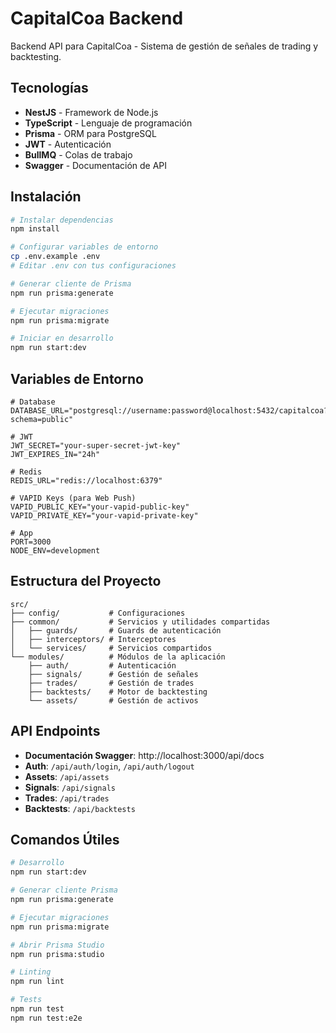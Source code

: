 # CapitalCoa Backend

Backend API para CapitalCoa - Sistema de gestión de señales de trading y backtesting.

## Tecnologías

- **NestJS** - Framework de Node.js
- **TypeScript** - Lenguaje de programación
- **Prisma** - ORM para PostgreSQL
- **JWT** - Autenticación
- **BullMQ** - Colas de trabajo
- **Swagger** - Documentación de API

## Instalación

```bash
# Instalar dependencias
npm install

# Configurar variables de entorno
cp .env.example .env
# Editar .env con tus configuraciones

# Generar cliente de Prisma
npm run prisma:generate

# Ejecutar migraciones
npm run prisma:migrate

# Iniciar en desarrollo
npm run start:dev
```

## Variables de Entorno

```env
# Database
DATABASE_URL="postgresql://username:password@localhost:5432/capitalcoa?schema=public"

# JWT
JWT_SECRET="your-super-secret-jwt-key"
JWT_EXPIRES_IN="24h"

# Redis
REDIS_URL="redis://localhost:6379"

# VAPID Keys (para Web Push)
VAPID_PUBLIC_KEY="your-vapid-public-key"
VAPID_PRIVATE_KEY="your-vapid-private-key"

# App
PORT=3000
NODE_ENV=development
```

## Estructura del Proyecto

```
src/
├── config/           # Configuraciones
├── common/           # Servicios y utilidades compartidas
│   ├── guards/       # Guards de autenticación
│   ├── interceptors/ # Interceptores
│   └── services/     # Servicios compartidos
└── modules/          # Módulos de la aplicación
    ├── auth/         # Autenticación
    ├── signals/      # Gestión de señales
    ├── trades/       # Gestión de trades
    ├── backtests/    # Motor de backtesting
    └── assets/       # Gestión de activos
```

## API Endpoints

- **Documentación Swagger**: http://localhost:3000/api/docs
- **Auth**: `/api/auth/login`, `/api/auth/logout`
- **Assets**: `/api/assets`
- **Signals**: `/api/signals`
- **Trades**: `/api/trades`
- **Backtests**: `/api/backtests`

## Comandos Útiles

```bash
# Desarrollo
npm run start:dev

# Generar cliente Prisma
npm run prisma:generate

# Ejecutar migraciones
npm run prisma:migrate

# Abrir Prisma Studio
npm run prisma:studio

# Linting
npm run lint

# Tests
npm run test
npm run test:e2e
```
